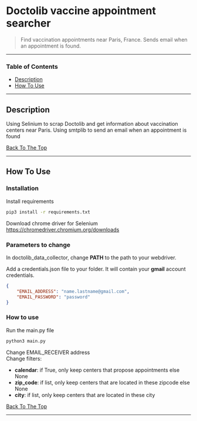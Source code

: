 # Doctolib vaccine appointment searcher

> Find vaccination appointments near Paris, France. Sends email when an appointment is found.
---

### Table of Contents

- [Description](#description)
- [How To Use](#how-to-use)

---

## Description

Using Selinium to scrap Doctolib and get information about vaccination centers near Paris. Using smtplib to send an email when an appointment is found

[Back To The Top](#read-me-template)

---

## How To Use

### Installation
Install requirements
```bash
pip3 install -r requirements.txt
```
Download chrome driver for Selenium
https://chromedriver.chromium.org/downloads

### Parameters to change
In doctolib_data_collector, change <b>PATH</b> to the path to your webdriver.

Add a credentials.json file to your folder. It will contain your <b>gmail</b> account credentials.
```json
{
    "EMAIL_ADDRESS": "name.lastname@gmail.com",
    "EMAIL_PASSWORD": "password"
}
```


### How to use

Run the main.py file
```bash
python3 main.py
```
Change EMAIL_RECEIVER address <br>
Change filters:
- <b>calendar</b>: if True, only keep centers that propose appointments else None
- <b>zip_code</b>: if list, only keep centers that are located in these zipcode else None
- <b>city</b>: if list, only keep centers that are located in these city

[Back To The Top](#read-me-template)

---
